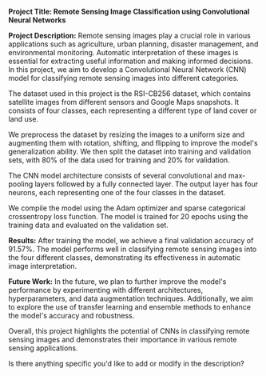 **Project Title: Remote Sensing Image Classification using Convolutional Neural Networks**

**Project Description:**
Remote sensing images play a crucial role in various applications such as agriculture, urban planning, disaster management, and environmental monitoring. Automatic interpretation of these images is essential for extracting useful information and making informed decisions. In this project, we aim to develop a Convolutional Neural Network (CNN) model for classifying remote sensing images into different categories.

The dataset used in this project is the RSI-CB256 dataset, which contains satellite images from different sensors and Google Maps snapshots. It consists of four classes, each representing a different type of land cover or land use.

We preprocess the dataset by resizing the images to a uniform size and augmenting them with rotation, shifting, and flipping to improve the model's generalization ability. We then split the dataset into training and validation sets, with 80% of the data used for training and 20% for validation.

The CNN model architecture consists of several convolutional and max-pooling layers followed by a fully connected layer. The output layer has four neurons, each representing one of the four classes in the dataset.

We compile the model using the Adam optimizer and sparse categorical crossentropy loss function. The model is trained for 20 epochs using the training data and evaluated on the validation set.

**Results:**
After training the model, we achieve a final validation accuracy of 91.57%. The model performs well in classifying remote sensing images into the four different classes, demonstrating its effectiveness in automatic image interpretation.

**Future Work:**
In the future, we plan to further improve the model's performance by experimenting with different architectures, hyperparameters, and data augmentation techniques. Additionally, we aim to explore the use of transfer learning and ensemble methods to enhance the model's accuracy and robustness.

Overall, this project highlights the potential of CNNs in classifying remote sensing images and demonstrates their importance in various remote sensing applications.

Is there anything specific you'd like to add or modify in the description?
